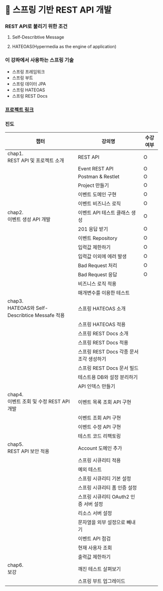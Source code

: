# :pencil: 스프링 기반 REST API 개발

### REST API로 불리기 위한 조건

1. Self-Describtive Message

2. HATEOAS(Hypermedia as the engine of application)



### 이 강좌에서 사용하는 스프링 기술

- 스프링 프레임워크
- 스프링 부트
- 스프링 데이터 JPA
- 스프링 HATEOAS
- 스프링 REST Docs



### [프로젝트 링크](https://github.com/dlguswjd0258/rest-api-with-spring)



### 진도

| 챕터                                              | 강의명                                   | 수강여부 |
| ------------------------------------------------- | ---------------------------------------- | -------- |
| chap1. <br>REST API 및 프로젝트 소개              | REST API                                 | O        |
|                                                   | Event REST API                           | O        |
|                                                   | Postman & Restlet                        | O        |
|                                                   | Project 만들기                           | O        |
|                                                   | 이벤트 도메인 구현                       | O        |
|                                                   | 이벤트 비즈니스 로직                     | O        |
| chap2.<br>이벤트 생성 API 개발                    | 이벤트 API 테스트 클래스 생성            | O        |
|                                                   | 201 응답 받기                            | O        |
|                                                   | 이벤트 Repository                        | O        |
|                                                   | 입력값 제한하기                          | O        |
|                                                   | 입력값 이외에 에러 발생                  | O        |
|                                                   | Bad Request 처리                         | O        |
|                                                   | Bad Request 응답                         | O        |
|                                                   | 비즈니스 로직 적용                       |          |
|                                                   | 매개변수를 이용한 테스트                 |          |
| chap3.<br>HATEOAS와 Self-Describtice Messafe 적용 | 스프링 HATEOAS 소개                      |          |
|                                                   | 스프링 HATEOAS 적용                      |          |
|                                                   | 스프링 REST Docs 소개                    |          |
|                                                   | 스프링 REST Docs 적용                    |          |
|                                                   | 스프링 REST Docs 각종 문서 조각 생성하기 |          |
|                                                   | 스프링 REST Docs 문서 빌드               |          |
|                                                   | 테스트용 DB와 설정 분리하기              |          |
|                                                   | API 인덱스 만들기                        |          |
| chap4.<br>이벤트 조회 및 수정 REST API 개발       | 이벤트 목록 조회 API 구현                |          |
|                                                   | 이벤트 조회 API 구현                     |          |
|                                                   | 이벤트 수정 API 구현                     |          |
|                                                   | 테스트 코드 리팩토링                     |          |
| chap5.<br>REST API 보안 적용                      | Account 도메인 추가                      |          |
|                                                   | 스프링 시큐리티 적용                     |          |
|                                                   | 예외 테스트                              |          |
|                                                   | 스프링 시큐리티 기본 설정                |          |
|                                                   | 스프링 시큐리티 폼 인증 설정             |          |
|                                                   | 스프링 시큐리티 OAuth2 인증 서버 설정    |          |
|                                                   | 리소스 서버 설정                         |          |
|                                                   | 문자열을 외부 설정으로 빼내기            |          |
|                                                   | 이벤트 API 점검                          |          |
|                                                   | 현재 사용자 조회                         |          |
|                                                   | 출력값 제한하기                          |          |
| chap6.<br>보강                                    | 깨진 테스트 살펴보기                     |          |
|                                                   | 스프링 부트 업그레이드                   |          |

